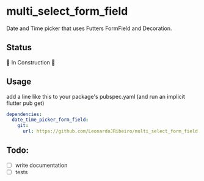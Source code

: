 # multi_select_form_field 
Date and Time picker that uses Futters FormField and Decoration.

## Status

🚧 In Construction 🚧

## Usage
add a line like this to your package's pubspec.yaml (and run an implicit flutter pub get)
```yaml
dependencies:
  date_time_picker_form_field: 
    git:
      url: https://github.com/LeonardoJRibeiro/multi_select_form_field
```


## Todo: 
-  [ ] write documentation
-  [ ] tests